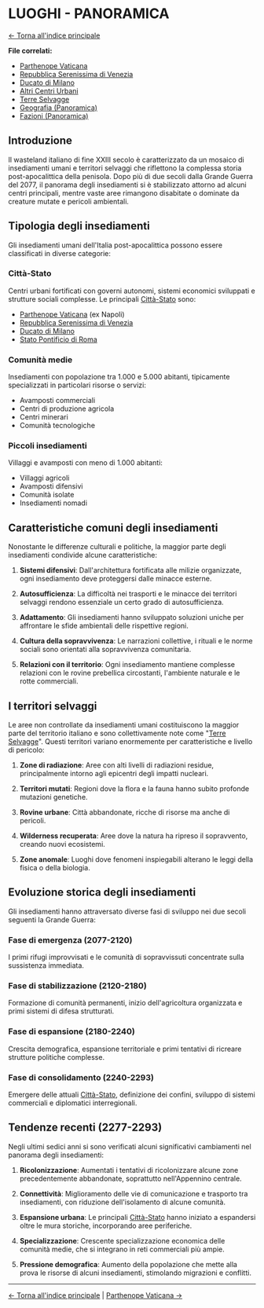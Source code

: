# LUOGHI - PANORAMICA

[← Torna all'indice principale](../01-Indice/01.0-indice-principale.md)

**File correlati:**
- [Parthenope Vaticana](../06-Luoghi/06.1-parthenope.md)
- [Repubblica Serenissima di Venezia](../06-Luoghi/06.2-venezia.md)
- [Ducato di Milano](../06-Luoghi/06.3-milano.md)
- [Altri Centri Urbani](../06-Luoghi/06.4-altri-centri.md)
- [Terre Selvagge](../06-Luoghi/06.5-terre-selvagge.md)
- [Geografia (Panoramica)](../../../03-Geografia/03.0-geografia-panoramica.md)
- [Fazioni (Panoramica)](../05-Fazioni/05.0-fazioni-panoramica.md)

<a id="introduzione"></a>
## Introduzione

Il wasteland italiano di fine XXIII secolo è caratterizzato da un mosaico di insediamenti umani e territori selvaggi che riflettono la complessa storia post-apocalittica della penisola. Dopo più di due secoli dalla Grande Guerra del 2077, il panorama degli insediamenti si è stabilizzato attorno ad alcuni centri principali, mentre vaste aree rimangono disabitate o dominate da creature mutate e pericoli ambientali.

<a id="tipologia-insediamenti"></a>
## Tipologia degli insediamenti

Gli insediamenti umani dell'Italia post-apocalittica possono essere classificati in diverse categorie:

<a id="citta-stato"></a>
### Città-Stato
Centri urbani fortificati con governi autonomi, sistemi economici sviluppati e strutture sociali complesse. Le principali [Città-Stato](../05-Fazioni/05.2-citta-stato-nord.md) sono:
- [Parthenope Vaticana](../06-Luoghi/06.1-parthenope.md) (ex Napoli)
- [Repubblica Serenissima di Venezia](../06-Luoghi/06.2-venezia.md)
- [Ducato di Milano](../06-Luoghi/06.3-milano.md)
- [Stato Pontificio di Roma](../05-Fazioni/05.1-stato-pontificio.md)

<a id="comunita-medie"></a>
### Comunità medie
Insediamenti con popolazione tra 1.000 e 5.000 abitanti, tipicamente specializzati in particolari risorse o servizi:
- Avamposti commerciali
- Centri di produzione agricola
- Centri minerari
- Comunità tecnologiche

<a id="piccoli-insediamenti"></a>
### Piccoli insediamenti
Villaggi e avamposti con meno di 1.000 abitanti:
- Villaggi agricoli
- Avamposti difensivi
- Comunità isolate
- Insediamenti nomadi

<a id="caratteristiche-comuni"></a>
## Caratteristiche comuni degli insediamenti

Nonostante le differenze culturali e politiche, la maggior parte degli insediamenti condivide alcune caratteristiche:

1. **Sistemi difensivi**: Dall'architettura fortificata alle milizie organizzate, ogni insediamento deve proteggersi dalle minacce esterne.

2. **Autosufficienza**: La difficoltà nei trasporti e le minacce dei territori selvaggi rendono essenziale un certo grado di autosufficienza.

3. **Adattamento**: Gli insediamenti hanno sviluppato soluzioni uniche per affrontare le sfide ambientali delle rispettive regioni.

4. **Cultura della sopravvivenza**: Le narrazioni collettive, i rituali e le norme sociali sono orientati alla sopravvivenza comunitaria.

5. **Relazioni con il territorio**: Ogni insediamento mantiene complesse relazioni con le rovine prebellica circostanti, l'ambiente naturale e le rotte commerciali.

<a id="territori-selvaggi"></a>
## I territori selvaggi

Le aree non controllate da insediamenti umani costituiscono la maggior parte del territorio italiano e sono collettivamente note come "[Terre Selvagge](../06-Luoghi/06.5-terre-selvagge.md)". Questi territori variano enormemente per caratteristiche e livello di pericolo:

1. **Zone di radiazione**: Aree con alti livelli di radiazioni residue, principalmente intorno agli epicentri degli impatti nucleari.

2. **Territori mutati**: Regioni dove la flora e la fauna hanno subito profonde mutazioni genetiche.

3. **Rovine urbane**: Città abbandonate, ricche di risorse ma anche di pericoli.

4. **Wilderness recuperata**: Aree dove la natura ha ripreso il sopravvento, creando nuovi ecosistemi.

5. **Zone anomale**: Luoghi dove fenomeni inspiegabili alterano le leggi della fisica o della biologia.

<a id="evoluzione-storica"></a>
## Evoluzione storica degli insediamenti

Gli insediamenti hanno attraversato diverse fasi di sviluppo nei due secoli seguenti la Grande Guerra:

<a id="fase-emergenza"></a>
### Fase di emergenza (2077-2120)
I primi rifugi improvvisati e le comunità di sopravvissuti concentrate sulla sussistenza immediata.

<a id="fase-stabilizzazione"></a>
### Fase di stabilizzazione (2120-2180)
Formazione di comunità permanenti, inizio dell'agricoltura organizzata e primi sistemi di difesa strutturati.

<a id="fase-espansione"></a>
### Fase di espansione (2180-2240)
Crescita demografica, espansione territoriale e primi tentativi di ricreare strutture politiche complesse.

<a id="fase-consolidamento"></a>
### Fase di consolidamento (2240-2293)
Emergere delle attuali [Città-Stato](../05-Fazioni/05.2-citta-stato-nord.md), definizione dei confini, sviluppo di sistemi commerciali e diplomatici interregionali.

<a id="tendenze-recenti"></a>
## Tendenze recenti (2277-2293)

Negli ultimi sedici anni si sono verificati alcuni significativi cambiamenti nel panorama degli insediamenti:

1. **Ricolonizzazione**: Aumentati i tentativi di ricolonizzare alcune zone precedentemente abbandonate, soprattutto nell'Appennino centrale.

2. **Connettività**: Miglioramento delle vie di comunicazione e trasporto tra insediamenti, con riduzione dell'isolamento di alcune comunità.

3. **Espansione urbana**: Le principali [Città-Stato](../05-Fazioni/05.2-citta-stato-nord.md) hanno iniziato a espandersi oltre le mura storiche, incorporando aree periferiche.

4. **Specializzazione**: Crescente specializzazione economica delle comunità medie, che si integrano in reti commerciali più ampie.

5. **Pressione demografica**: Aumento della popolazione che mette alla prova le risorse di alcuni insediamenti, stimolando migrazioni e conflitti.

---

[← Torna all'indice principale](../01-Indice/01.0-indice-principale.md) | [Parthenope Vaticana →](../06-Luoghi/06.1-parthenope.md)